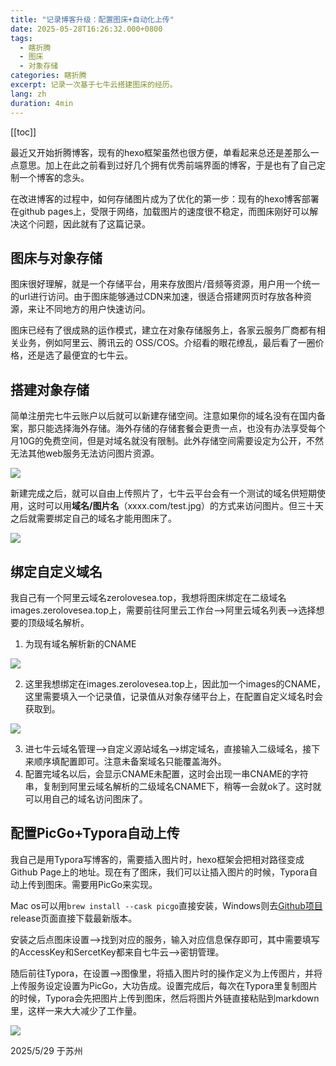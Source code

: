 ```yaml
---
title: "记录博客升级：配置图床+自动化上传"
date: 2025-05-28T16:26:32.000+0800
tags:
  - 瞎折腾
  - 图床
  - 对象存储
categories: 瞎折腾
excerpt: 记录一次基于七牛云搭建图床的经历。
lang: zh
duration: 4min
---
```

[[toc]]

最近又开始折腾博客，现有的hexo框架虽然也很方便，单看起来总还是差那么一点意思。加上在此之前看到过好几个拥有优秀前端界面的博客，于是也有了自己定制一个博客的念头。

在改进博客的过程中，如何存储图片成为了优化的第一步：现有的hexo博客部署在github pages上，受限于网络，加载图片的速度很不稳定，而图床刚好可以解决这个问题，因此就有了这篇记录。

## 图床与对象存储

图床很好理解，就是一个存储平台，用来存放图片/音频等资源，用户用一个统一的url进行访问。由于图床能够通过CDN来加速，很适合搭建网页时存放各种资源，来让不同地方的用户快速访问。

图床已经有了很成熟的运作模式，建立在对象存储服务上，各家云服务厂商都有相关业务，例如阿里云、腾讯云的 OSS/COS。介绍看的眼花缭乱，最后看了一圈价格，还是选了最便宜的七牛云。

## 搭建对象存储

简单注册完七牛云账户以后就可以新建存储空间。注意如果你的域名没有在国内备案，那只能选择海外存储。海外存储的存储套餐会更贵一点，也没有办法享受每个月10G的免费空间，但是对域名就没有限制。此外存储空间需要设定为公开，不然无法其他web服务无法访问图片资源。

![](https://images.zerolovesea.top/blog/250529-1.png)

新建完成之后，就可以自由上传照片了，七牛云平台会有一个测试的域名供短期使用，这时可以用**域名/图片名**（xxxx.com/test.jpg）的方式来访问图片。但三十天之后就需要绑定自己的域名才能用图床了。

![](https://images.zerolovesea.top/blog/250529-2.png)

## 绑定自定义域名

我自己有一个阿里云域名zerolovesea.top，我想将图床绑定在二级域名images.zerolovesea.top上，需要前往阿里云工作台-->阿里云域名列表-->选择想要的顶级域名解析。

1. 为现有域名解析新的CNAME

![](https://images.zerolovesea.top/blog/250529-3.png)

2. 这里我想绑定在images.zerolovesea.top上，因此加一个images的CNAME，这里需要填入一个记录值，记录值从对象存储平台上，在配置自定义域名时会获取到。

![](https://images.zerolovesea.top/blog/250529-4.png)

3. 进七牛云域名管理-->自定义源站域名-->绑定域名，直接输入二级域名，接下来顺序填配置即可。注意未备案域名只能覆盖海外。
4. 配置完域名以后，会显示CNAME未配置，这时会出现一串CNAME的字符串，复制到阿里云域名解析的二级域名CNAME下，稍等一会就ok了。这时就可以用自己的域名访问图床了。

## 配置PicGo+Typora自动上传

我自己是用Typora写博客的，需要插入图片时，hexo框架会把相对路径变成Github Page上的地址。现在有了图床，我们可以让插入图片的时候，Typora自动上传到图床。需要用PicGo来实现。

Mac os可以用`brew install --cask picgo`直接安装，Windows则去[Github项目](https://github.com/Molunerfinn/PicGo)release页面直接下载最新版本。

安装之后点图床设置-->找到对应的服务，输入对应信息保存即可，其中需要填写的AccessKey和SercetKey都来自七牛云-->密钥管理。

随后前往Typora，在设置-->图像里，将插入图片时的操作定义为上传图片，并将上传服务设定设置为PicGo，大功告成。设置完成后，每次在Typora里复制图片的时候，Typora会先把图片上传到图床，然后将图片外链直接粘贴到markdown里，这样一来大大减少了工作量。

![](https://images.zerolovesea.top/blog/250529-6.png)

2025/5/29 于苏州
